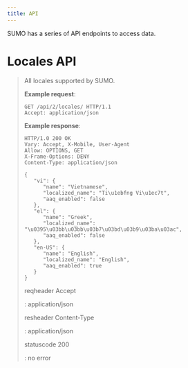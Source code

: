 ```yaml
---
title: API
---
```


SUMO has a series of API endpoints to access data.

# Locales API

> All locales supported by SUMO.
>
> **Example request**:
>
> ``` http
> GET /api/2/locales/ HTTP/1.1
> Accept: application/json
> ```
>
> **Example response**:
>
> ``` http
> HTTP/1.0 200 OK
> Vary: Accept, X-Mobile, User-Agent
> Allow: OPTIONS, GET
> X-Frame-Options: DENY
> Content-Type: application/json
>
> {
>    "vi": {
>       "name": "Vietnamese",
>       "localized_name": "Ti\u1ebfng Vi\u1ec7t",
>       "aaq_enabled": false
>    },
>    "el": {
>       "name": "Greek",
>       "localized_name": "\u0395\u03bb\u03bb\u03b7\u03bd\u03b9\u03ba\u03ac",
>       "aaq_enabled": false
>    },
>    "en-US": {
>       "name": "English",
>       "localized_name": "English",
>       "aaq_enabled": true
>    }
> }
> ```
>
> reqheader Accept
>
> :   application/json
>
> resheader Content-Type
>
> :   application/json
>
> statuscode 200
>
> :   no error
